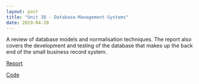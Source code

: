 ```yaml
---
layout: post
title: "Unit 38 - Database-Management-Systems"
date: 2019-04-20
---
```


A review of database models and normalisation techniques. The report also covers the development and testing of the database that makes up the back end of the small business record system.

[Report](https://drive.proton.me/urls/GE28XM9KBG#skoHxyz96D5d)

[Code](https://github.com/DanJamesHayes/HND_code/tree/main/small_business_record_application)
